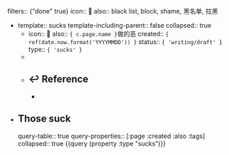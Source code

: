 filters:: {"done" true}
icon:: 🤮
also:: black list, block, shame, 黑名单, 拉黑

  - template:: sucks
    template-including-parent:: false
    collapsed:: true
    - icon:: 🤮
      also:: ``{ c.page.name }``做的恶
      created:: ``{ ref(date.now.format('YYYYMMDD')) }``
      status:: ``{ 'writing/draft' }``
      type:: ``{ 'sucks' }``
    -
    - ## ↩ Reference
      -
- ## Those suck
  query-table:: true
  query-properties:: [:page :created :also :tags]
  collapsed:: true
  {{query (property :type "sucks")}}